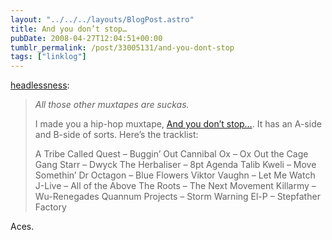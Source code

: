 ```yaml
---
layout: "../../../layouts/BlogPost.astro"
title: And you don’t stop…
pubDate: 2008-04-27T12:04:51+00:00
tumblr_permalink: /post/33005131/and-you-dont-stop
tags: ["linklog"]
---
```


[headlessness][1]:

> _All those other muxtapes are suckas._
>
> I made you a hip-hop muxtape, [And you don’t stop…][2]. It has an A-side and B-side of sorts. Here’s the tracklist:
>
> A Tribe Called Quest &#8211; Buggin’ Out
> Cannibal Ox &#8211; Ox Out the Cage
> Gang Starr &#8211; Dwyck
> The Herbaliser &#8211; 8pt Agenda
> Talib Kweli &#8211; Move Somethin’
> Dr Octagon &#8211; Blue Flowers
> Viktor Vaughn &#8211; Let Me Watch
> J-Live &#8211; All of the Above
> The Roots &#8211; The Next Movement
> Killarmy &#8211; Wu-Renegades
> Quannum Projects &#8211; Storm Warning
> El-P &#8211; Stepfather Factory

Aces.

[1]: http://headlessness.com/post/32998759
[2]: http://andyoudontstop.muxtape.com/

